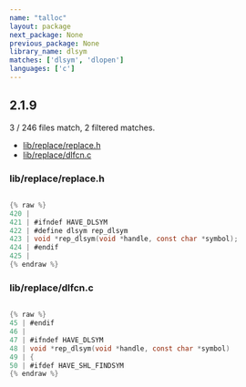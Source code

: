 ```yaml
---
name: "talloc"
layout: package
next_package: None
previous_package: None
library_name: dlsym
matches: ['dlsym', 'dlopen']
languages: ['c']
---
```

## 2.1.9
3 / 246 files match, 2 filtered matches.

 - [lib/replace/replace.h](#libreplacereplaceh)
 - [lib/replace/dlfcn.c](#libreplacedlfcnc)

### lib/replace/replace.h

```c

{% raw %}
420 | 
421 | #ifndef HAVE_DLSYM
422 | #define dlsym rep_dlsym
423 | void *rep_dlsym(void *handle, const char *symbol);
424 | #endif
425 | 
{% endraw %}

```
### lib/replace/dlfcn.c

```c

{% raw %}
45 | #endif
46 | 
47 | #ifndef HAVE_DLSYM
48 | void *rep_dlsym(void *handle, const char *symbol)
49 | {
50 | #ifdef HAVE_SHL_FINDSYM
{% endraw %}

```
